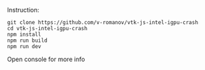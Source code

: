 Instruction:

```
git clone https://github.com/v-romanov/vtk-js-intel-igpu-crash
cd vtk-js-intel-igpu-crash
npm install
npm run build
npm run dev
```
Open console for more info
